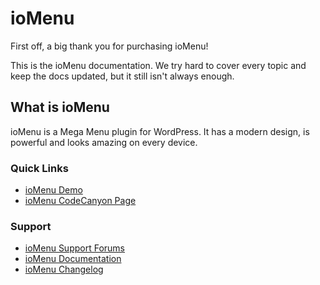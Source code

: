 # ioMenu

First off, a big thank you for purchasing ioMenu!

This is the ioMenu documentation. We try hard to cover every topic and keep the docs updated, but it still isn't always enough.

## What is ioMenu

ioMenu is a Mega Menu plugin for WordPress. It has a modern design, is powerful and looks amazing on every device.

### Quick Links

* [ioMenu Demo](https://www.themeshop.io/demo/menu)
* [ioMenu CodeCanyon Page](https://codecanyon.net/item/iomenu-wordpress-mega-menu-plugin/17846419)

### Support

* [ioMenu Support Forums](https://www.themeshop.io/forum/ioMenu/)
* [ioMenu Documentation](https://themeshop.gitbooks.io/iomenu-documentation/content/)
* [ioMenu Changelog](#)

